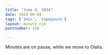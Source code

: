 ```yaml
---
title: "June 4, 2024"
date: 2024-06-04
tags: ['1min', 'tapepause']
layout: minute.njk
postnumber: 156

---
```


Minutes are on pause, while we move to Olalla.